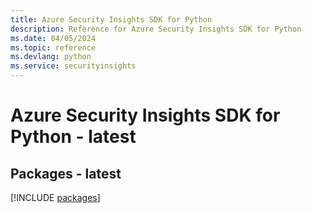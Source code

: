 ```yaml
---
title: Azure Security Insights SDK for Python
description: Reference for Azure Security Insights SDK for Python
ms.date: 04/05/2024
ms.topic: reference
ms.devlang: python
ms.service: securityinsights
---
```

# Azure Security Insights SDK for Python - latest
## Packages - latest
[!INCLUDE [packages](security-insights-index.md)]